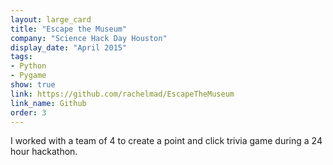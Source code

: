 ```yaml
---
layout: large_card
title: "Escape the Museum"
company: "Science Hack Day Houston"
display_date: "April 2015"
tags: 
- Python
- Pygame
show: true
link: https://github.com/rachelmad/EscapeTheMuseum
link_name: Github
order: 3
---
```


I worked with a team of 4 to create a point and click trivia game during a 24 hour hackathon.